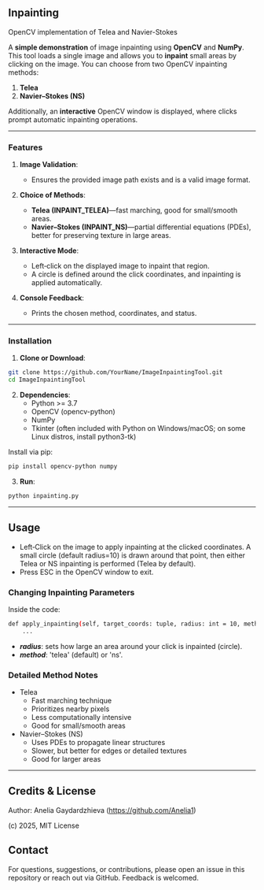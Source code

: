 ## Inpainting

OpenCV implementation of Telea and Navier-Stokes

A **simple demonstration** of image inpainting using **OpenCV** and **NumPy**. This tool loads a single image and allows you to **inpaint** small areas by clicking on the image. You can choose from two OpenCV inpainting methods:

1. **Telea**  
2. **Navier–Stokes (NS)**  

Additionally, an **interactive** OpenCV window is displayed, where clicks prompt automatic inpainting operations.

---

### Features

1. **Image Validation**:
   - Ensures the provided image path exists and is a valid image format.

3. **Choice of Methods**:
   - **Telea (INPAINT_TELEA)**—fast marching, good for small/smooth areas.
   - **Navier–Stokes (INPAINT_NS)**—partial differential equations (PDEs), better for preserving texture in large areas.

3. **Interactive Mode**:
   - Left‐click on the displayed image to inpaint that region.
   - A circle is defined around the click coordinates, and inpainting is applied automatically.

4. **Console Feedback**:
   - Prints the chosen method, coordinates, and status.

---

### Installation

1. **Clone or Download**:
```bash
git clone https://github.com/YourName/ImageInpaintingTool.git
cd ImageInpaintingTool
```

2. **Dependencies**: 
	- Python >= 3.7
	- OpenCV (opencv-python)
	- NumPy
	- Tkinter (often included with Python on Windows/macOS; on some Linux distros, install python3-tk)

Install via pip:
```bash
pip install opencv-python numpy
```

3. **Run**: 
```bash
python inpainting.py
```

--- 

## Usage

- Left‐Click on the image to apply inpainting at the clicked coordinates.
A small circle (default radius=10) is drawn around that point, then either Telea or NS inpainting is performed (Telea by default).
- Press ESC in the OpenCV window to exit.

### Changing Inpainting Parameters

Inside the code:
```bash
def apply_inpainting(self, target_coords: tuple, radius: int = 10, method: str = 'telea') -> None:
    ...
```
- ***radius***: sets how large an area around your click is inpainted (circle).
- ***method***: 'telea' (default) or 'ns'.

### Detailed Method Notes

- Telea
  - Fast marching technique
  - Prioritizes nearby pixels
  - Less computationally intensive
  - Good for small/smooth areas
- Navier–Stokes (NS)
  - Uses PDEs to propagate linear structures
  - Slower, but better for edges or detailed textures
  - Good for larger areas
 
---   

## Credits & License

Author: Anelia Gaydardzhieva (https://github.com/Anelia1)

(c) 2025, MIT License

## Contact

For questions, suggestions, or contributions, please open an issue in this repository or reach out via GitHub. Feedback is welcomed.
